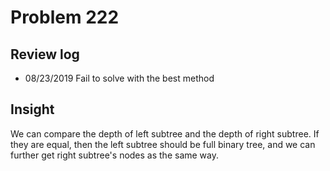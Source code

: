 # Problem 222
## Review log
+ 08/23/2019 Fail to solve with the best method

## Insight
We can compare the depth of left subtree and the depth of right subtree. If they are equal, then the left subtree should be full binary tree, and we can further get right subtree's nodes as the same way.

